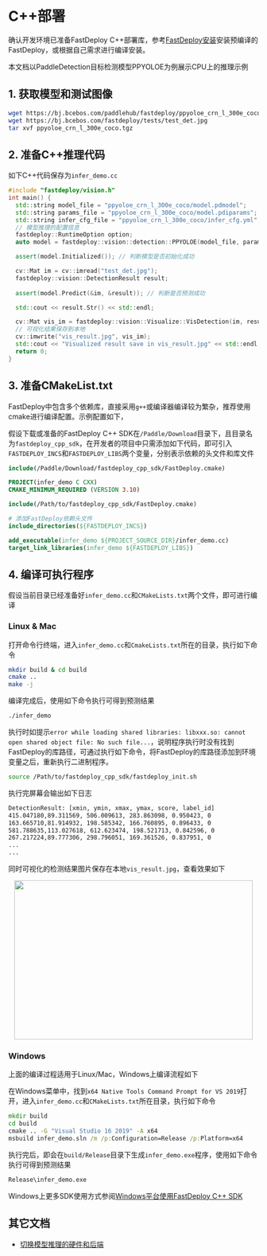 # C++部署

确认开发环境已准备FastDeploy C++部署库，参考[FastDeploy安装](../../build_and_install/)安装预编译的FastDeploy，或根据自己需求进行编译安装。

本文档以PaddleDetection目标检测模型PPYOLOE为例展示CPU上的推理示例

## 1. 获取模型和测试图像

```bash
wget https://bj.bcebos.com/paddlehub/fastdeploy/ppyoloe_crn_l_300e_coco.tgz
wget https://bj.bcebos.com/fastdeploy/tests/test_det.jpg
tar xvf ppyoloe_crn_l_300e_coco.tgz
```

## 2. 准备C++推理代码

如下C++代码保存为`infer_demo.cc`

```c++
#include "fastdeploy/vision.h"
int main() {
  std::string model_file = "ppyoloe_crn_l_300e_coco/model.pdmodel";
  std::string params_file = "ppyoloe_crn_l_300e_coco/model.pdiparams";
  std::string infer_cfg_file = "ppyoloe_crn_l_300e_coco/infer_cfg.yml";
  // 模型推理的配置信息
  fastdeploy::RuntimeOption option;
  auto model = fastdeploy::vision::detection::PPYOLOE(model_file, params_file, infer_cfg_file, option);

  assert(model.Initialized()); // 判断模型是否初始化成功

  cv::Mat im = cv::imread("test_det.jpg");
  fastdeploy::vision::DetectionResult result;
  
  assert(model.Predict(&im, &result)); // 判断是否预测成功

  std::cout << result.Str() << std::endl;

  cv::Mat vis_im = fastdeploy::vision::Visualize::VisDetection(im, result, 0.5);
  // 可视化结果保存到本地
  cv::imwrite("vis_result.jpg", vis_im);
  std::cout << "Visualized result save in vis_result.jpg" << std::endl;
  return 0;
}
```

## 3. 准备CMakeList.txt

FastDeploy中包含多个依赖库，直接采用`g++`或编译器编译较为繁杂，推荐使用cmake进行编译配置。示例配置如下，

假设下载或准备的FastDeploy C++ SDK在`/Paddle/Download`目录下，且目录名为`fastdeploy_cpp_sdk`，在开发者的项目中只需添加如下代码，即可引入`FASTDEPLOY_INCS`和`FASTDEPLOY_LIBS`两个变量，分别表示依赖的头文件和库文件

```cmake
include(/Paddle/Download/fastdeploy_cpp_sdk/FastDeploy.cmake)
```

```cmake
PROJECT(infer_demo C CXX)
CMAKE_MINIMUM_REQUIRED (VERSION 3.10)

include(/Path/to/fastdeploy_cpp_sdk/FastDeploy.cmake)

# 添加FastDeploy依赖头文件
include_directories(${FASTDEPLOY_INCS})

add_executable(infer_demo ${PROJECT_SOURCE_DIR}/infer_demo.cc)
target_link_libraries(infer_demo ${FASTDEPLOY_LIBS})
```

## 4. 编译可执行程序

假设当前目录已经准备好`infer_demo.cc`和`CMakeLists.txt`两个文件，即可进行编译

### Linux & Mac

打开命令行终端，进入`infer_demo.cc`和`CmakeLists.txt`所在的目录，执行如下命令

```bash
mkdir build & cd build
cmake ..
make -j
```

编译完成后，使用如下命令执行可得到预测结果
```bash
./infer_demo 
```
执行时如提示`error while loading shared libraries: libxxx.so: cannot open shared object file: No such file...`，说明程序执行时没有找到FastDeploy的库路径，可通过执行如下命令，将FastDeploy的库路径添加到环境变量之后，重新执行二进制程序。
```bash
source /Path/to/fastdeploy_cpp_sdk/fastdeploy_init.sh
```

执行完屏幕会输出如下日志
```bash
DetectionResult: [xmin, ymin, xmax, ymax, score, label_id]
415.047180,89.311569, 506.009613, 283.863098, 0.950423, 0
163.665710,81.914932, 198.585342, 166.760895, 0.896433, 0
581.788635,113.027618, 612.623474, 198.521713, 0.842596, 0
267.217224,89.777306, 298.796051, 169.361526, 0.837951, 0
...
...
```

同时可视化的检测结果图片保存在本地`vis_result.jpg`，查看效果如下
<div  align="center">
<img src="https://user-images.githubusercontent.com/19339784/184326520-7075e907-10ed-4fad-93f8-52d0e35d4964.jpg", width=480px, height=320px />
</div>

### Windows

上面的编译过程适用于Linux/Mac，Windows上编译流程如下

在Windows菜单中，找到`x64 Native Tools Command Prompt for VS 2019`打开，进入`infer_demo.cc`和`CMakeLists.txt`所在目录，执行如下命令
```bat
mkdir build
cd build
cmake .. -G "Visual Studio 16 2019" -A x64
msbuild infer_demo.sln /m /p:Configuration=Release /p:Platform=x64
```

执行完后，即会在`build/Release`目录下生成`infer_demo.exe`程序，使用如下命令执行可得到预测结果
```bat
Release\infer_demo.exe
```

Windows上更多SDK使用方式参阅[Windows平台使用FastDeploy C++ SDK](../../faq/use_sdk_on_windows.md)

## 其它文档

- [切换模型推理的硬件和后端](../../faq/how_to_change_backend.md)
